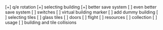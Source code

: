 [+] q/e rotation
[+] selecting building
[+] better save system
[ ] even better save system
[ ] switches
[ ] virtual building marker
[ ] add dummy building
[ ] selecting tiles
    [ ] glass tiles
[ ] doors
[ ] flight
[ ] resources
    [ ] collection
    [ ] usage
[ ] building and tile collisions